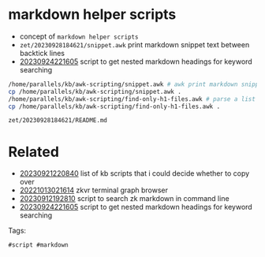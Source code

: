 # markdown helper scripts

- concept of `markdown helper scripts`
- `zet/20230928184621/snippet.awk` print markdown snippet text between backtick lines
- [20230924221605](/zet/20230924221605/README.md) script to get nested markdown headings for keyword searching

```bash
/home/parallels/kb/awk-scripting/snippet.awk # awk print markdown snippet text between backtick lines
cp /home/parallels/kb/awk-scripting/snippet.awk .
/home/parallels/kb/awk-scripting/find-only-h1-files.awk # parse a list of files and figure out if they contain h2 headings
cp /home/parallels/kb/awk-scripting/find-only-h1-files.awk .
```

` zet/20230928184621/README.md `

# Related

- [20230921220840](/zet/20230921220840/README.md) list of kb scripts that i could decide whether to copy over
- [20221013021614](/zet/20221013021614/README.md) zkvr terminal graph browser
- [20230912192810](/zet/20230912192810/README.md) script to search zk markdown in command line
- [20230924221605](/zet/20230924221605/README.md) script to get nested markdown headings for keyword searching

Tags:

    #script #markdown
